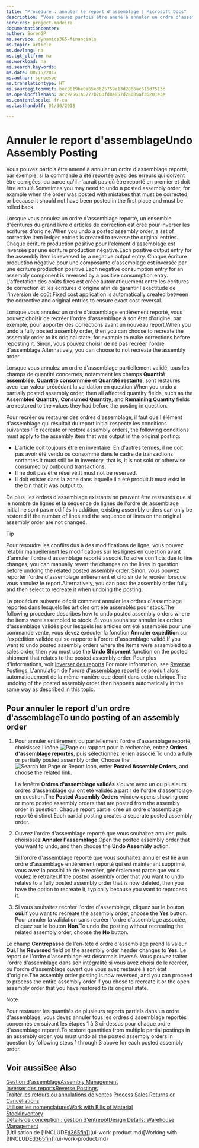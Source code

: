 ```yaml
---
title: "Procédure : annuler le report d'assemblage | Microsoft Docs"
description: "Vous pouvez parfois être amené à annuler un ordre d'assemblage reporté, par exemple, si la commande a été reportée avec des erreurs qui doivent être corrigées, ou parce qu'il n'aurait pas dû être reporté en premier et doit être annulé."
services: project-madeira
documentationcenter: 
author: SorenGP
ms.service: dynamics365-financials
ms.topic: article
ms.devlang: na
ms.tgt_pltfrm: na
ms.workload: na
ms.search.keywords: 
ms.date: 08/15/2017
ms.author: sgroespe
ms.translationtype: HT
ms.sourcegitcommit: bec0619be0a65e3625759e13d2866ac615d7513c
ms.openlocfilehash: ac292561a5777b760fd8e857d28085af36201e3e
ms.contentlocale: fr-ca
ms.lasthandoff: 01/30/2018

---
```

# <a name="undo-assembly-posting"></a><span data-ttu-id="10ff5-103">Annuler le report d'assemblage</span><span class="sxs-lookup"><span data-stu-id="10ff5-103">Undo Assembly Posting</span></span>
<span data-ttu-id="10ff5-104">Vous pouvez parfois être amené à annuler un ordre d'assemblage reporté, par exemple, si la commande a été reportée avec des erreurs qui doivent être corrigées, ou parce qu'il n'aurait pas dû être reporté en premier et doit être annulé.</span><span class="sxs-lookup"><span data-stu-id="10ff5-104">Sometimes you may need to undo a posted assembly order, for example when the order was posted with mistakes that must be corrected, or because it should not have been posted in the first place and must be rolled back.</span></span>

<span data-ttu-id="10ff5-105">Lorsque vous annulez un ordre d'assemblage reporté, un ensemble d'écritures du grand livre d'articles de correction est créé pour inverser les écritures d'origine.</span><span class="sxs-lookup"><span data-stu-id="10ff5-105">When you undo a posted assembly order, a set of corrective item ledger entries is created to reverse the original entries.</span></span> <span data-ttu-id="10ff5-106">Chaque écriture production positive pour l'élément d'assemblage est inversée par une écriture production négative.</span><span class="sxs-lookup"><span data-stu-id="10ff5-106">Each positive output entry for the assembly item is reversed by a negative output entry.</span></span> <span data-ttu-id="10ff5-107">Chaque écriture production négative pour une composante d'assemblage est inversée par une écriture production positive.</span><span class="sxs-lookup"><span data-stu-id="10ff5-107">Each negative consumption entry for an assembly component is reversed by a positive consumption entry.</span></span> <span data-ttu-id="10ff5-108">L'affectation des coûts fixes est créée automatiquement entre les écritures de correction et les écritures d'origine afin de garantir l'exactitude de l'inversion de coût.</span><span class="sxs-lookup"><span data-stu-id="10ff5-108">Fixed cost application is automatically created between the corrective and original entries to ensure exact cost reversal.</span></span>  

<span data-ttu-id="10ff5-109">Lorsque vous annulez un ordre d'assemblage entièrement reporté, vous pouvez choisir de recréer l'ordre d'assemblage à son état d'origine, par exemple, pour apporter des corrections avant un nouveau report.</span><span class="sxs-lookup"><span data-stu-id="10ff5-109">When you undo a fully posted assembly order, then you can choose to recreate the assembly order to its original state, for example to make corrections before reposting it.</span></span> <span data-ttu-id="10ff5-110">Sinon, vous pouvez choisir de ne pas recréer l'ordre d'assemblage.</span><span class="sxs-lookup"><span data-stu-id="10ff5-110">Alternatively, you can choose to not recreate the assembly order.</span></span>  

<span data-ttu-id="10ff5-111">Lorsque vous annulez un ordre d'assemblage partiellement validé, tous les champs de quantité concernés, notamment les champs **Quantité assemblée**, **Quantité consommée** et **Quantité restante**, sont restaurés avec leur valeur précédant la validation en question.</span><span class="sxs-lookup"><span data-stu-id="10ff5-111">When you undo a partially posted assembly order, then all affected quantity fields, such as the **Assembled Quantity**, **Consumed Quantity**, and **Remaining Quantity** fields are restored to the values they had before the posting in question.</span></span>  

<span data-ttu-id="10ff5-112">Pour recréer ou restaurer des ordres d'assemblage, il faut que l'élément d'assemblage qui résultait du report initial respecte les conditions suivantes :</span><span class="sxs-lookup"><span data-stu-id="10ff5-112">To recreate or restore assembly orders, the following conditions must apply to the assembly item that was output in the original posting:</span></span>  

-   <span data-ttu-id="10ff5-113">L'article doit toujours être en inventaire. En d'autres termes, il ne doit pas avoir été vendu ou consommé dans le cadre de transactions sortantes.</span><span class="sxs-lookup"><span data-stu-id="10ff5-113">It must still be in inventory, that is, it is not sold or otherwise consumed by outbound transactions.</span></span>  
-   <span data-ttu-id="10ff5-114">Il ne doit pas être réservé.</span><span class="sxs-lookup"><span data-stu-id="10ff5-114">It must not be reserved.</span></span>  
-   <span data-ttu-id="10ff5-115">Il doit exister dans la zone dans laquelle il a été produit.</span><span class="sxs-lookup"><span data-stu-id="10ff5-115">It must exist in the bin that it was output to.</span></span>  

<span data-ttu-id="10ff5-116">De plus, les ordres d'assemblage existants ne peuvent être restaurés que si le nombre de lignes et la séquence de lignes de l'ordre de assemblage initial ne sont pas modifiés.</span><span class="sxs-lookup"><span data-stu-id="10ff5-116">In addition, existing assembly orders can only be restored if the number of lines and the sequence of lines on the original assembly order are not changed.</span></span>  

> [!TIP]  
>  <span data-ttu-id="10ff5-117">Pour résoudre les conflits dus à des modifications de ligne, vous pouvez rétablir manuellement les modifications sur les lignes en question avant d'annuler l'ordre d'assemblage reporté associé.</span><span class="sxs-lookup"><span data-stu-id="10ff5-117">To solve conflicts due to line changes, you can manually revert the changes on the lines in question before undoing the related posted assembly order.</span></span> <span data-ttu-id="10ff5-118">Sinon, vous pouvez reporter l'ordre d'assemblage entièrement et choisir de le recréer lorsque vous annulez le report.</span><span class="sxs-lookup"><span data-stu-id="10ff5-118">Alternatively, you can post the assembly order fully and then select to recreate it when undoing the posting.</span></span>  

<span data-ttu-id="10ff5-119">La procédure suivante décrit comment annuler les ordres d'assemblage reportés dans lesquels les articles ont été assemblés pour stock.</span><span class="sxs-lookup"><span data-stu-id="10ff5-119">The following procedure describes how to undo posted assembly orders where the items were assembled to stock.</span></span> <span data-ttu-id="10ff5-120">Si vous souhaitez annuler les ordres d'assemblage validés pour lesquels les articles ont été assemblés pour une commande vente, vous devez exécuter la fonction **Annuler expédition** sur l'expédition validée qui se rapporte à l'ordre d'assemblage validé.</span><span class="sxs-lookup"><span data-stu-id="10ff5-120">If you want to undo posted assembly orders where the items were assembled to a sales order, then you must use the **Undo Shipment** function on the posted shipment that relates to the posted assembly order.</span></span> <span data-ttu-id="10ff5-121">Pour plus d'informations, voir [Inverser des reports](finance-how-reverse-journal-posting.md).</span><span class="sxs-lookup"><span data-stu-id="10ff5-121">For more information, see [Reverse Postings](finance-how-reverse-journal-posting.md).</span></span> <span data-ttu-id="10ff5-122">L'annulation de l'ordre d'assemblage reporté se produit alors automatiquement de la même manière que décrit dans cette rubrique.</span><span class="sxs-lookup"><span data-stu-id="10ff5-122">The undoing of the posted assembly order then happens automatically in the same way as described in this topic.</span></span>  

## <a name="to-undo-posting-of-an-assembly-order"></a><span data-ttu-id="10ff5-123">Pour annuler le report d'un ordre d'assemblage</span><span class="sxs-lookup"><span data-stu-id="10ff5-123">To undo posting of an assembly order</span></span>  
1.  <span data-ttu-id="10ff5-124">Pour annuler entièrement ou partiellement l'ordre d'assemblage reporté, choisissez l'icône ![Page ou rapport pour la recherche](media/ui-search/search_small.png "icône Page ou rapport pour la recherche"), entrez **Ordres d'assemblage reportés**, puis sélectionnez le lien associé.</span><span class="sxs-lookup"><span data-stu-id="10ff5-124">To undo a fully or partially posted assembly order, Choose the ![Search for Page or Report](media/ui-search/search_small.png "Search for Page or Report icon") icon, enter **Posted Assembly Orders**, and choose the related link.</span></span>  

    <span data-ttu-id="10ff5-125">La fenêtre **Ordres d'assemblage validés** s'ouvre avec un ou plusieurs ordres d'assemblage qui ont été validés à partir de l'ordre d'assemblage en question.</span><span class="sxs-lookup"><span data-stu-id="10ff5-125">The **Posted Assembly Orders** window opens showing one or more posted assembly orders that are posted from the assembly order in question.</span></span> <span data-ttu-id="10ff5-126">Chaque report partiel crée un ordre d'assemblage reporté distinct.</span><span class="sxs-lookup"><span data-stu-id="10ff5-126">Each partial posting creates a separate posted assembly order.</span></span>  
2.  <span data-ttu-id="10ff5-127">Ouvrez l'ordre d'assemblage reporté que vous souhaitez annuler, puis choisissez **Annuler l'assemblage**.</span><span class="sxs-lookup"><span data-stu-id="10ff5-127">Open the posted assembly order that you want to undo, and then choose the **Undo Assembly** action.</span></span>  

    <span data-ttu-id="10ff5-128">Si l'ordre d'assemblage reporté que vous souhaitez annuler est lié à un ordre d'assemblage entièrement reporté qui est maintenant supprimé, vous avez la possibilité de le recréer, généralement parce que vous voulez le retraiter.</span><span class="sxs-lookup"><span data-stu-id="10ff5-128">If the posted assembly order that you want to undo relates to a fully posted assembly order that is now deleted, then you have the option to recreate it, typically because you want to reprocess it.</span></span>  
3.  <span data-ttu-id="10ff5-129">Si vous souhaitez recréer l'ordre d'assemblage, cliquez sur le bouton **oui**.</span><span class="sxs-lookup"><span data-stu-id="10ff5-129">If you want to recreate the assembly order, choose the **Yes** button.</span></span> <span data-ttu-id="10ff5-130">Pour annuler la validation sans recréer l'ordre d'assemblage associée, cliquez sur le bouton **Non**.</span><span class="sxs-lookup"><span data-stu-id="10ff5-130">To undo the posting without recreating the related assembly order, choose the **No** button.</span></span>  

<span data-ttu-id="10ff5-131">Le champ **Contrepassé** de l'en\-tête d'ordre d'assemblage prend la valeur **Oui**.</span><span class="sxs-lookup"><span data-stu-id="10ff5-131">The **Reversed** field on the assembly order header changes to **Yes**.</span></span> <span data-ttu-id="10ff5-132">Le report de l'ordre d'assemblage est désormais inversé. Vous pouvez traiter l'ordre d'assemblage dans son intégralité si vous avez choisi de le recréer, ou l'ordre d'assemblage ouvert que vous avez restauré à son état d'origine.</span><span class="sxs-lookup"><span data-stu-id="10ff5-132">The assembly order posting is now reversed, and you can proceed to process the entire assembly order if you chose to recreate it or the open assembly order that you have restored to its original state.</span></span>  

> [!NOTE]  
>  <span data-ttu-id="10ff5-133">Pour restaurer les quantités de plusieurs reports partiels dans un ordre d'assemblage, vous devez annuler tous les ordres d'assemblage reportés concernés en suivant les étapes 1 à 3 ci-dessus pour chaque ordre d'assemblage reporté.</span><span class="sxs-lookup"><span data-stu-id="10ff5-133">To restore quantities from multiple partial postings in an assembly order, you must undo all the posted assembly orders in question by following steps 1 through 3 above for each posted assembly order.</span></span>  

## <a name="see-also"></a><span data-ttu-id="10ff5-134">Voir aussi</span><span class="sxs-lookup"><span data-stu-id="10ff5-134">See Also</span></span>  
[<span data-ttu-id="10ff5-135">Gestion d'assemblage</span><span class="sxs-lookup"><span data-stu-id="10ff5-135">Assembly Management</span></span>](assembly-assemble-items.md)  
[<span data-ttu-id="10ff5-136">Inverser des reports</span><span class="sxs-lookup"><span data-stu-id="10ff5-136">Reverse Postings</span></span>](finance-how-reverse-journal-posting.md)  
<span data-ttu-id="10ff5-137">[Traiter les retours ou annulations de ventes](sales-how-process-sales-returns-cancellations.md)  </span><span class="sxs-lookup"><span data-stu-id="10ff5-137">[Process Sales Returns or Cancellations](sales-how-process-sales-returns-cancellations.md)  </span></span>  
[<span data-ttu-id="10ff5-138">Utiliser les nomenclatures</span><span class="sxs-lookup"><span data-stu-id="10ff5-138">Work with Bills of Material</span></span>](inventory-how-work-BOMs.md)  
[<span data-ttu-id="10ff5-139">Stock</span><span class="sxs-lookup"><span data-stu-id="10ff5-139">Inventory</span></span>](inventory-manage-inventory.md)  
[<span data-ttu-id="10ff5-140">Détails de conception : gestion d'entrepôt</span><span class="sxs-lookup"><span data-stu-id="10ff5-140">Design Details: Warehouse Management</span></span>](design-details-warehouse-management.md)  
<span data-ttu-id="10ff5-141">[Utilisation de [!INCLUDE[d365fin](includes/d365fin_md.md)]](ui-work-product.md)</span><span class="sxs-lookup"><span data-stu-id="10ff5-141">[Working with [!INCLUDE[d365fin](includes/d365fin_md.md)]](ui-work-product.md)</span></span>

